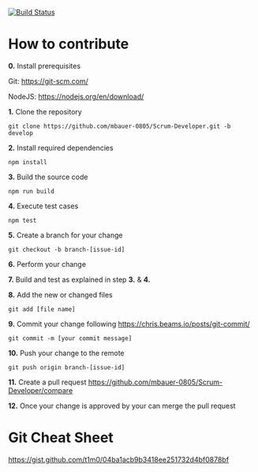 [![Build Status](https://travis-ci.org/t1m0/Scrum-Developer.svg?branch=master)](https://travis-ci.org/t1m0/Scrum-Developer)

# How to contribute
**0.** Install prerequisites

Git: https://git-scm.com/

NodeJS: https://nodejs.org/en/download/

**1.** Clone the repository
```
git clone https://github.com/mbauer-0805/Scrum-Developer.git -b develop
```
**2.** Install required dependencies
```
npm install
```
**3.** Build the source code
```
npm run build
```
**4.** Execute test cases
```
npm test
```
**5.** Create a branch for your change
```
git checkout -b branch-[issue-id]
```
**6.** Perform your change

**7.** Build and test as explained in step **3.** & **4.** 

**8.** Add the new or changed files
```
git add [file name]
```
**9.** Commit your change following https://chris.beams.io/posts/git-commit/
```
git commit -m [your commit message]
```
**10.** Push your change to the remote
```
git push origin branch-[issue-id]
```
**11.** Create a pull request
https://github.com/mbauer-0805/Scrum-Developer/compare

**12.** Once your change is approved by your can merge the pull request

# Git Cheat Sheet
https://gist.github.com/t1m0/04ba1acb9b3418ee251732d4bf0878bf
